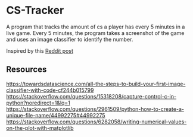 # CS-Tracker
A program that tracks the amount of cs a player has every 5 minutes in a live game. Every 5 minutes, the program takes a screenshot of the game and uses an image classifier to identify the number.

Inspired by this [Reddit post](https://www.reddit.com/r/summonerschool/comments/g92ri6/a_detailed_guide_on_maintaining_good_farm_and/)

## Resources
https://towardsdatascience.com/all-the-steps-to-build-your-first-image-classifier-with-code-cf244b015799
https://stackoverflow.com/questions/15318208/capture-control-c-in-python?noredirect=1&lq=1
https://stackoverflow.com/questions/2961509/python-how-to-create-a-unique-file-name/44992275#44992275
https://stackoverflow.com/questions/6282058/writing-numerical-values-on-the-plot-with-matplotlib
